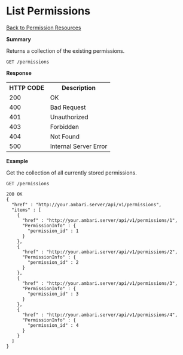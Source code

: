
<!---
Licensed to the Apache Software Foundation (ASF) under one or more
contributor license agreements. See the NOTICE file distributed with
this work for additional information regarding copyright ownership.
The ASF licenses this file to You under the Apache License, Version 2.0
(the "License"); you may not use this file except in compliance with
the License. You may obtain a copy of the License at

http://www.apache.org/licenses/LICENSE-2.0

Unless required by applicable law or agreed to in writing, software
distributed under the License is distributed on an "AS IS" BASIS,
WITHOUT WARRANTIES OR CONDITIONS OF ANY KIND, either express or implied.
See the License for the specific language governing permissions and
limitations under the License.
-->

List Permissions
=====

[Back to Permission Resources](permission-resources.md)

**Summary**

Returns a collection of the existing permissions.

    GET /permissions

**Response**

<table>
  <tr>
    <th>HTTP CODE</th>
    <th>Description</th>
  </tr>
  <tr>
    <td>200</td>
    <td>OK</td>  
  </tr>
  <tr>
    <td>400</td>
    <td>Bad Request</td>  
  </tr>
  <tr>
    <td>401</td>
    <td>Unauthorized</td>  
  </tr>
  <tr>
    <td>403</td>
    <td>Forbidden</td>  
  </tr> 
  <tr>
    <td>404</td>
    <td>Not Found</td>  
  </tr>
  <tr>
    <td>500</td>
    <td>Internal Server Error</td>  
  </tr>
</table>

**Example**

Get the collection of all currently stored permissions.

    GET /permissions

    200 OK
    {
      "href" : "http://your.ambari.server/api/v1/permissions",
      "items" : [
        {
          "href" : "http://your.ambari.server/api/v1/permissions/1",
          "PermissionInfo" : {
            "permission_id" : 1
          }
        },
        {
          "href" : "http://your.ambari.server/api/v1/permissions/2",
          "PermissionInfo" : {
            "permission_id" : 2
          }
        },
        {
          "href" : "http://your.ambari.server/api/v1/permissions/3",
          "PermissionInfo" : {
            "permission_id" : 3
          }
        },
        {
          "href" : "http://your.ambari.server/api/v1/permissions/4",
          "PermissionInfo" : {
            "permission_id" : 4
          }
        }
      ]
    }